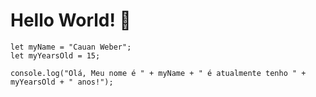 # Hello World! 👋


```
let myName = "Cauan Weber";
let myYearsOld = 15;

console.log("Olá, Meu nome é " + myName + " é atualmente tenho " + myYearsOld + " anos!");
```

<!--
**cwsca/cwsca** is a ✨ _special_ ✨ repository because its `README.md` (this file) appears on your GitHub profile.

Here are some ideas to get you started:

- 🔭 I’m currently working on ...
- 🌱 I’m currently learning ...
- 👯 I’m looking to collaborate on ...
- 🤔 I’m looking for help with ...
- 💬 Ask me about ...
- 📫 How to reach me: ...
- 😄 Pronouns: ...
- ⚡ Fun fact: ...
-->

